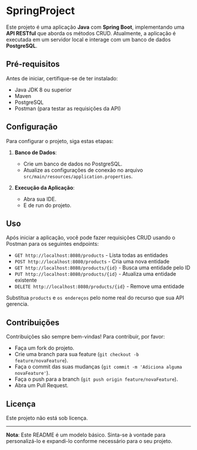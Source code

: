 # SpringProject

Este projeto é uma aplicação **Java** com **Spring Boot**, implementando uma **API RESTful** que aborda os métodos CRUD. Atualmente, a aplicação é executada em um servidor local e interage com um banco de dados **PostgreSQL**.

## Pré-requisitos

Antes de iniciar, certifique-se de ter instalado:
- Java JDK 8 ou superior
- Maven
- PostgreSQL
- Postman (para testar as requisições da API)

## Configuração

Para configurar o projeto, siga estas etapas:

1. **Banco de Dados**:
    - Crie um banco de dados no PostgreSQL.
    - Atualize as configurações de conexão no arquivo `src/main/resources/application.properties`.

2. **Execução da Aplicação**:
    - Abra sua IDE.
    - E de run do projeto.

## Uso

Após iniciar a aplicação, você pode fazer requisições CRUD usando o Postman para os seguintes endpoints:

- `GET http://localhost:8080/products` - Lista todas as entidades
- `POST http://localhost:8080/products` - Cria uma nova entidade
- `GET http://localhost:8080/products/{id}` - Busca uma entidade pelo ID
- `PUT http://localhost:8080/products/{id}` - Atualiza uma entidade existente
- `DELETE http://localhost:8080/products/{id}` - Remove uma entidade

Substitua `products` e `os endereços` pelo nome real do recurso que sua API gerencia.

## Contribuições

Contribuições são sempre bem-vindas! Para contribuir, por favor:
- Faça um fork do projeto.
- Crie uma branch para sua feature (`git checkout -b feature/novaFeature`).
- Faça o commit das suas mudanças (`git commit -m 'Adiciona alguma novaFeature'`).
- Faça o push para a branch (`git push origin feature/novaFeature`).
- Abra um Pull Request.

## Licença

Este projeto não está sob licença.

---

**Nota**: Este README é um modelo básico. Sinta-se à vontade para personalizá-lo e expandi-lo conforme necessário para o seu projeto.

